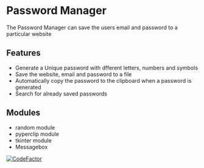 
# Password Manager

The Password Manager can save the users email and password to a particular website


## Features

- Generate a Unique password with dfferent letters, numbers and symbols
- Save the website, email and password to a file
- Automatically copy the password to the clipboard when a password is generated
- Search for already saved passwords


## Modules

- random module 
- pyperclip module
- tkinter module
- Messagebox

[![CodeFactor](https://www.codefactor.io/repository/github/justgetaclass/password-manager/badge)](https://www.codefactor.io/repository/github/justgetaclass/password-manager)
